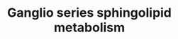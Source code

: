 ---
annotations:
- id: PW:0000164
  parent: classic metabolic pathway
  type: Pathway Ontology
  value: ganglioside metabolic pathway
authors:
- Conroy lipids
- AlexanderPico
- Larsgw
description: Ganglio- series of glycosphingolipids, biosynthesis
last-edited: 2023-02-01
organisms:
- Homo sapiens
redirect_from:
- /index.php/Pathway:WP5299
- /instance/WP5299
- /instance/WP5299_rr125333
revision: r125333
schema-jsonld:
- '@context': https://schema.org/
  '@id': https://wikipathways.github.io/pathways/WP5299.html
  '@type': Dataset
  creator:
    '@type': Organization
    name: WikiPathways
  description: Ganglio- series of glycosphingolipids, biosynthesis
  keywords:
  - B3GALT4
  - B4GALNT1
  - GA1/ Asialo-GM1
  - GA2
  - GD1a
  - GD1b
  - GD1c
  - GD2
  - GD3
  - GM1
  - GM1b
  - GM2
  - GM2a
  - GM3
  - GP1c
  - GQ1b
  - GQ1c
  - GT1a
  - GT1b
  - GT1c
  - GT2
  - GT3
  - HEXA
  - HEXB
  - LacCer
  - NEU3
  - NEU4
  - ST3GAL1
  - ST3GAL2
  - ST3GAL4
  - ST3GAL5
  - ST8SIA1
  - ST8SIA5
  - ST8SIA6
  license: CC0
  name: Ganglio series sphingolipid metabolism
seo: CreativeWork
title: Ganglio series sphingolipid metabolism
wpid: WP5299
---
